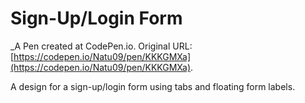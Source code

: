# Sign-Up/Login Form
 _A Pen created at CodePen.io. Original URL: [https://codepen.io/Natu09/pen/KKKGMXa](https://codepen.io/Natu09/pen/KKKGMXa).

 A design for a sign-up/login form using tabs and floating form labels.